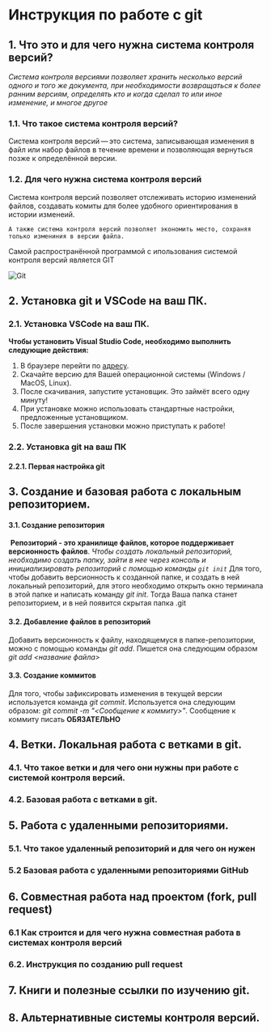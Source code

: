 # Инструкция по работе с git

## 1. Что это и для чего нужна система контроля версий?

*Система контроля версиями позволяет хранить несколько версий одного и того же документа, при необходимости возвращаться к более ранним версиям, определять кто и когда сделал то или иное изменение, и многое другое*

### 1.1. Что такое система контроля версий?

Система контроля версий — это система, записывающая изменения в файл или набор файлов в течение времени и позволяющая вернуться позже к определённой версии.

### 1.2. Для чего нужна система контроля версий

Система контроля версий позволяет отслеживать историю изменений файлов, создавать комиты для более удобного ориентирования в истории изменеий.

    А также система контроля версий позволяет экономить место, сохраняя только измениния в версии файла.

Самой распространённой программой с ипользования системой контроля версий является GIT

![Git](./cover.png)

## 2. Установка git и VSCode на ваш ПК.

### 2.1. Установка VSCode на ваш ПК.
**Чтобы установить Visual Studio Code, необходимо выполнить следующие действия:**

1. В браузере перейти по [адресу](https://code.visualstudio.com/download).
2. Скачайте версию для Вашей операционной системы (Windows / MacOS, Linux).
3. После скачивания, запустите установщик. Это займёт всего одну минуту!
4. При установке можно использовать стандартные настройки, предложенные установщиком. 
5. После завершения установки можно приступать к работе!

### 2.2. Установка git на ваш ПК

#### 2.2.1. Первая настройка git

## 3. Создание и базовая работа с локальным репозиторием.

#### 3.1. Создание репозитория
 **Репозиторий - это хранилище файлов, которое поддерживает версионность файлов**. 
  *Чтобы создать локальный репозиторий, необходимо создать папку, зайти в нее через консоль и инициализировать репозиторий с помощью команды `git init`*
Для того, чтобы добавить версионность к созданной папке, и создать в ней локальный репозиторий, для этого необходимо открыть окно терминала в этой папке и написать команду *git init*. Тогда Ваша папка станет репозиторием, и в ней появится скрытая папка .git
#### 3.2. Добавление файлов в репозиторий
Добавить версионность к файлу, находящемуся в папке-репозитории, можно с помощью команды *git add*. Пишется она следующим образом *git add <название файла>*
#### 3.3. Создание коммитов
Для того, чтобы зафиксировать изменения в текущей версии используется команда *git commit*. Используется она следующим образом: *git commit -m "<Сообщение к коммиту>"*. Сообщение к коммиту писать **ОБЯЗАТЕЛЬНО**


## 4. Ветки. Локальная работа с ветками в git.

### 4.1. Что такое ветки и для чего они нужны при работе с системой контроля версий.

### 4.2. Базовая работа с ветками в git.

## 5. Работа с удаленными репозиториями.

### 5.1. Что такое удаленный репозиторий и для чего он нужен

### 5.2 Базовая работа с удаленными репозиториями GitHub

## 6. Совместная работа над проектом (fork, pull request)

### 6.1 Как строится и для чего нужна совместная работа в системах контроля версий

### 6.2. Инструкция по созданию pull request

## 7. Книги и полезные ссылки по изучению git.

## 8. Альтернативные системы контроля версий.
